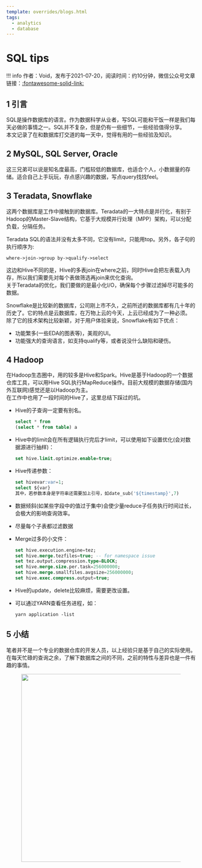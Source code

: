 ```yaml
---
template: overrides/blogs.html
tags:
  - analytics
  - database
---
```


# SQL tips

!!! info
    作者：Void，发布于2021-07-20，阅读时间：约10分钟，微信公众号文章链接：[:fontawesome-solid-link:](https://mp.weixin.qq.com/s/s3nV00URWHvlqrRQ-2An5A)

## 1 引言

SQL是操作数据库的语言。作为数据科学从业者，写SQL可能和干饭一样是我们每天必做的事情之一。SQL并不复杂，但是仍有一些细节，一些经验值得分享。  
本文记录了在和数据库打交道的每一天中，觉得有用的一些经验及知识。


## 2 MySQL, SQL Server, Oracle

这三兄弟可以说是知名度最高，门槛较低的数据库，也适合个人，小数据量的存储。适合自己上手玩玩，存点感兴趣的数据，写点query找找feel。

## 3 Teradata, Snowflake

这两个数据库是工作中接触到的数据库。Teradata的一大特点是并行化，有别于Hadoop的Master-Slave结构，它基于大规模并行处理（MPP）架构，可以分配负载，分隔任务。  

Teradata SQL的语法并没有太多不同，它没有limit，只能用top。另外，各子句的执行顺序为:  

```
where->join->group by->qualify->select
```

这边和Hive不同的是，Hive的多表join在where之前，同时Hive会把左表载入内存，所以我们需要先对每个表做筛选再join来优化查询。  
关于Teradata的优化，我们要做的是最小化I/O，确保每个步骤过滤掉尽可能多的数据。  

Snowflake是比较新的数据库，公司刚上市不久，之前所述的数据库都有几十年的历史了。它的特点是云数据库，在万物上云的今天，上云已经成为了一种必须。  
除了它的技术架构比较新颖，对于用户体验来说，Snowflake有如下优点：  

- 功能繁多(一些EDA的图表等)，美观的UI。
- 功能强大的查询语言，如支持qualify等，或者说没什么缺陷和硬伤。

## 4 Hadoop

在Hadoop生态圈中，用的较多是Hive和Spark。Hive是基于Hadoop的一个数据仓库工具，可以用Hive SQL执行MapReduce操作。目前大规模的数据存储(国内外互联网)感觉还是以Hadoop为主。  
在工作中也用了一段时间的Hive了，这里总结下踩过的坑。

- Hive的子查询一定要有别名。

  ```sql
  select * from
  (select * from table) a
  ```

- Hive中的limit会在所有逻辑执行完后才limit，可以使用如下设置优化(会对数据源进行抽样)：

  ```sql
  set hive.limit.optimize.enable=true;
  ```

- Hive传递参数：

  ```sql
  set hivevar:var=1;
  select ${var}
  其中，若参数本身是字符串还需要加上引号，如date_sub('${timestamp}',7)
  ```

- 数据倾斜(如某些字段中的值过于集中)会使少量reduce子任务执行时间过长，会极大的影响查询效率。
- 尽量每个子表都过滤数据
- Merge过多的小文件：

  ```sql
  set hive.execution.engine=tez;
  set hive.merge.tezfiles=true; -- for namespace issue
  set tez.output.compression.type=BLOCK;
  set hive.merge.size.per.task=256000000;
  set hive.merge.smallfiles.avgsize=256000000;
  set hive.exec.compress.output=true;
  ```

- Hive的update，delete比较麻烦，需要更改设置。
- 可以通过YARN查看任务进程，如：

   ```
   yarn application -list
   ```
## 5 小结

笔者并不是一个专业的数据仓库的开发人员，以上经验只是基于自己的实际使用。在每天忙碌的查询之余，了解下数据库之间的不同，之前的特性与差异也是一件有趣的事情。

<figure>
  <img src="https://cdn.jsdelivr.net/gh/BulletTech2021/Pics/2021-6-14/1623639526512-1080P%20(Full%20HD)%20-%20Tail%20Pic.png" width="500" />
</figure>
